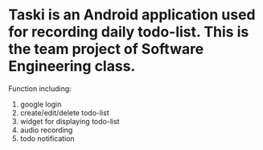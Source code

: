 # Taski is an Android application used for recording daily todo-list. This is the team project of Software Engineering class.
Function including:<br />
1. google login<br />
2. create/edit/delete todo-list<br />
3. widget for displaying todo-list<br />
4. audio recording<br />
5. todo notification<br />
